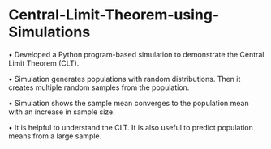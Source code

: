 # Central-Limit-Theorem-using-Simulations
• Developed a Python program-based simulation to demonstrate the Central Limit Theorem (CLT).

• Simulation generates populations with random distributions. Then it creates multiple random samples from
the population.

• Simulation shows the sample mean converges to the population mean with an increase in sample size.

• It is helpful to understand the CLT. It is also useful to predict population means from a large sample.
